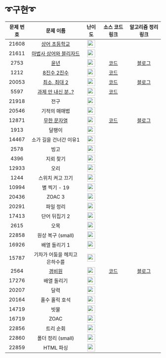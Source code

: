 # ➰구현➰

문제 번호 | 문제 이름 | 난이도 | 소스 코드 링크 | 알고리즘 정리 링크
:---:|:---:|:---:|:---:|:---:
21608 | [상어 초등학교](https://www.acmicpc.net/problem/21608) | <img height="25px" width="25px" src="https://static.solved.ac/tier_small/10.svg"/> |
21611 | [마법사 상어와 블리자드](https://www.acmicpc.net/problem/21611) | <img height="25px" width="25px" src="https://static.solved.ac/tier_small/15.svg"/> |
2753 | [윤년](https://www.acmicpc.net/problem/2753) | <img height="25px" width="25px" src="https://static.solved.ac/tier_small/2.svg"/> | [코드](https://github.com/ap3334/baekjoon/blob/main/%EA%B5%AC%ED%98%84/2753.cpp) | [블로그](https://velog.io/@ap3334/%EB%B0%B1%EC%A4%80-C-2753.-%EC%9C%A4%EB%85%84)
1212 | [8진수 2진수](https://www.acmicpc.net/problem/1212) | <img height="25px" width="25px" src="https://static.solved.ac/tier_small/3.svg"/> | [코드](https://github.com/ap3334/baekjoon/blob/main/%EA%B5%AC%ED%98%84/1212.cpp)
20053 | [최소, 최대 2](https://www.acmicpc.net/problem/20053) | <img height="25px" width="25px" src="https://static.solved.ac/tier_small/3.svg"/> | [코드](https://github.com/ap3334/baekjoon/blob/main/%EA%B5%AC%ED%98%84/20053.cpp) | [블로그](https://velog.io/@ap3334/%EB%B0%B1%EC%A4%80-C-20053.-%EC%B5%9C%EC%86%8C-%EC%B5%9C%EB%8C%802)
5597 | [과제 안 내신 분..?](https://www.acmicpc.net/problem/5597) | <img height="25px" width="25px" src="https://static.solved.ac/tier_small/4.svg"/> | [코드](https://github.com/ap3334/baekjoon/blob/main/%EA%B5%AC%ED%98%84/5597.cpp)
21918 | 전구 | <img height="25px" width="25px" src="https://static.solved.ac/tier_small/4.svg"/> |
20546 | 기적의 매매법 | <img height="25px" width="25px" src="https://static.solved.ac/tier_small/5.svg"/> |
12871 | [무한 문자열](https://www.acmicpc.net/problem/12871) | <img height="25px" width="25px" src="https://static.solved.ac/tier_small/6.svg"/> | [코드](https://github.com/ap3334/baekjoon/blob/main/%EA%B5%AC%ED%98%84/12871.cpp) | [블로그](https://velog.io/@ap3334/%EB%B0%B1%EC%A4%80-C-12871.-%EB%AC%B4%ED%95%9C-%EB%AC%B8%EC%9E%90%EC%97%B4)
1913 | 달팽이 | <img height="25px" width="25px" src="https://static.solved.ac/tier_small/6.svg"/> |
14467 | 소가 길을 건너간 이유1 | <img height="25px" width="25px" src="https://static.solved.ac/tier_small/6.svg"/> |
2578 | 빙고 | <img height="25px" width="25px" src="https://static.solved.ac/tier_small/6.svg"/> |
4396 | 지뢰 찾기 | <img height="25px" width="25px" src="https://static.solved.ac/tier_small/6.svg"/> |
12933 | 오리 | <img height="25px" width="25px" src="https://static.solved.ac/tier_small/7.svg"/> |
1244 | 스위치 켜고 끄기 | <img height="25px" width="25px" src="https://static.solved.ac/tier_small/7.svg"/> |
10994 | 별 찍기 - 19 | <img height="25px" width="25px" src="https://static.solved.ac/tier_small/7.svg"/> |
20436 | ZOAC 3 | <img height="25px" width="25px" src="https://static.solved.ac/tier_small/7.svg"/> |
20291 | 파일 정리 | <img height="25px" width="25px" src="https://static.solved.ac/tier_small/8.svg"/> |
17413 | 단어 뒤집기 2 | <img height="25px" width="25px" src="https://static.solved.ac/tier_small/8.svg"/> |
2615 | 오목 | <img height="25px" width="25px" src="https://static.solved.ac/tier_small/8.svg"/> |
22858 | 원상 복구 (small) | <img height="25px" width="25px" src="https://static.solved.ac/tier_small/8.svg"/> |
16926 | 배열 돌리기 1 | <img height="25px" width="25px" src="https://static.solved.ac/tier_small/9.svg"/> |
15787 | 기차가 어둠을 헤치고 은하수를 | <img height="25px" width="25px" src="https://static.solved.ac/tier_small/9.svg"/> |
2564 | [경비원](https://www.acmicpc.net/problem/2564) | <img height="25px" width="25px" src="https://static.solved.ac/tier_small/10.svg"/> | [코드](https://github.com/ap3334/baekjoon/blob/main/%EA%B5%AC%ED%98%84/2564.cpp) | [블로그](https://velog.io/@ap3334/%EB%B0%B1%EC%A4%80-C-2564.-%EA%B2%BD%EB%B9%84%EC%9B%90)
17276 | 배열 돌리기 | <img height="25px" width="25px" src="https://static.solved.ac/tier_small/10.svg"/> |
20207 | 달력 | <img height="25px" width="25px" src="https://static.solved.ac/tier_small/10.svg"/> |
20164 | 홀수 홀릭 호석 | <img height="25px" width="25px" src="https://static.solved.ac/tier_small/11.svg"/> |
14719 | 빗물 | <img height="25px" width="25px" src="https://static.solved.ac/tier_small/11.svg"/> |
16719 | ZOAC | <img height="25px" width="25px" src="https://static.solved.ac/tier_small/11.svg"/> |
22856 | 트리 순회 | <img height="25px" width="25px" src="https://static.solved.ac/tier_small/12.svg"/> |
22860 | 폴더 정리 (small) | <img height="25px" width="25px" src="https://static.solved.ac/tier_small/13.svg"/> |
22859 | HTML 파싱 |<img height="25px" width="25px" src="https://static.solved.ac/tier_small/13.svg"/> |
